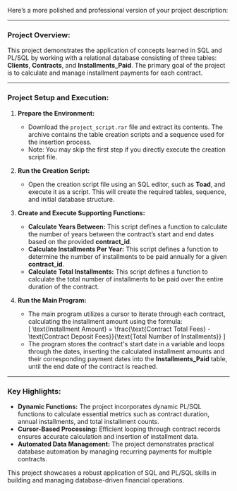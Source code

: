Here’s a more polished and professional version of your project description:  

---

### **Project Overview:**  
This project demonstrates the application of concepts learned in SQL and PL/SQL by working with a relational database consisting of three tables: **Clients**, **Contracts**, and **Installments_Paid**. The primary goal of the project is to calculate and manage installment payments for each contract.  

---

### **Project Setup and Execution:**  

1. **Prepare the Environment:**  
   - Download the `project_script.rar` file and extract its contents. The archive contains the table creation scripts and a sequence used for the insertion process.  
   - Note: You may skip the first step if you directly execute the creation script file.  

2. **Run the Creation Script:**  
   - Open the creation script file using an SQL editor, such as **Toad**, and execute it as a script. This will create the required tables, sequence, and initial database structure.  

3. **Create and Execute Supporting Functions:**  
   - **Calculate Years Between:** This script defines a function to calculate the number of years between the contract’s start and end dates based on the provided **contract_id**.  
   - **Calculate Installments Per Year:** This script defines a function to determine the number of installments to be paid annually for a given **contract_id**.  
   - **Calculate Total Installments:** This script defines a function to calculate the total number of installments to be paid over the entire duration of the contract.  

4. **Run the Main Program:**  
   - The main program utilizes a cursor to iterate through each contract, calculating the installment amount using the formula:  
     \[
     \text{Installment Amount} = \frac{\text{Contract Total Fees} - \text{Contract Deposit Fees}}{\text{Total Number of Installments}}
     \]  
   - The program stores the contract's start date in a variable and loops through the dates, inserting the calculated installment amounts and their corresponding payment dates into the **Installments_Paid** table, until the end date of the contract is reached.  

---

### **Key Highlights:**  
- **Dynamic Functions:** The project incorporates dynamic PL/SQL functions to calculate essential metrics such as contract duration, annual installments, and total installment counts.  
- **Cursor-Based Processing:** Efficient looping through contract records ensures accurate calculation and insertion of installment data.  
- **Automated Data Management:** The project demonstrates practical database automation by managing recurring payments for multiple contracts.  

This project showcases a robust application of SQL and PL/SQL skills in building and managing database-driven financial operations.
